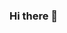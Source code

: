 ### Hi there 👋

<!--
**anilshah042022/anilshah042022** is a ✨ _special_ ✨ repository because its `README.md` (this file) appears on your GitHub profile.

Here are some ideas to get you started:

- 🔭 I’m Anilkumar Shah, ** a Mulesoft certified developer **
- 🌱 I’m currently learning web development
- 👯 I’m looking to collaborate on Full stack development projects- 
- 📫 How to reach me: anilshah1956@gmail.com LinkedIn: https://www.linkedin.com/in/anilshah1956/
